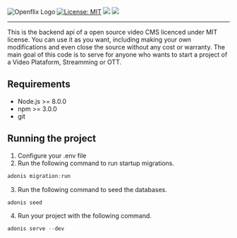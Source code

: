 ![Openflix Logo](https://i.ibb.co/ZcKq5Rk/openflix-logo.png)
[![License: MIT](https://img.shields.io/badge/License-MIT-blue.svg)](https://opensource.org/licenses/MIT)
[![](https://img.shields.io/badge/node->=%20v8.8.0-blue)]()
![](https://img.shields.io/github/last-commit/Camilotk/openflix-api)
<hr>
This is the backend api of a open source video CMS licenced under MIT license. You can use it as you want, including making your own modifications and even close the source without any cost or warranty. The main goal of this code is to serve for anyone who wants to start a project of a Video Plataform, Streamming or OTT.

## Requirements
- Node.js >= 8.0.0
- npm >= 3.0.0
- git

## Running the project
1. Configure your .env file
2. Run the following command to run startup migrations.

```js
adonis migration:run
```
3. Run the following command to seed the databases.
```js
adonis seed
```
4. Run your project with the following command.
```js
adonis serve --dev
```
